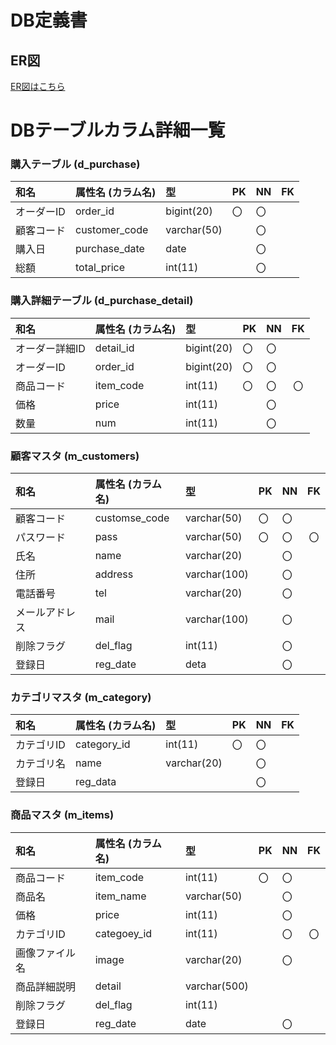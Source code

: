 # DB定義書
## ER図
[ER図はこちら](https://github.com/Aso2001379/2021sys-desing/blob/main/kadai23.md "ER図はこちら")

# DBテーブルカラム詳細一覧

### 購入テーブル (d_purchase)
|和名|属性名 (カラム名)|型|PK|NN|FK|
|:---|:--------|:-------|:--|:--|:--:|
|オーダーID|order_id|bigint(20)|〇|〇||
|顧客コード|customer_code|varchar(50)||〇||
|購入日|purchase_date|date||〇||
|総額|total_price|int(11)||〇||

### 購入詳細テーブル (d_purchase_detail)
|和名|属性名 (カラム名)|型|PK|NN|FK|
|:------|:--|:--|:--|:--|:--:|
|オーダー詳細ID|detail_id|bigint(20)|〇|〇||
|オーダーID|order_id|bigint(20) |〇|〇||
|商品コード|item_code|int(11)|〇|〇|〇|
|価格|price|int(11) ||〇||
|数量|num|int(11)||〇||

### 顧客マスタ (m_customers)
|和名|属性名 (カラム名)|型|PK|NN|FK|
|:------|:--|:--|:--|:--|:--:|
|顧客コード|customse_code|varchar(50)|〇|〇||
|パスワード|pass|varchar(50)|〇|〇|〇|
|氏名|name|varchar(20)||〇||
|住所|address|varchar(100)||〇||
|電話番号|tel|varchar(20)||〇||
|メールアドレス|mail|varchar(100)||〇||
|削除フラグ|del_flag|int(11)||〇||
|登録日|reg_date|deta||〇||




### カテゴリマスタ (m_category)
|和名|属性名 (カラム名)|型|PK|NN|FK|
|:------|:--|:--|:--|:--|:--:|
|カテゴリID|category_id|int(11)|〇|〇||
|カテゴリ名|name|varchar(20)||〇||
|登録日|reg_data|||〇||

### 商品マスタ (m_items)
|和名|属性名 (カラム名)|型|PK|NN|FK|
|:------|:--|:--|:--|:--|:--:|
|商品コード|item_code|int(11)|〇|〇||
|商品名|item_name|varchar(50)||〇||
|価格|price|int(11)||〇||
|カテゴリID|categoey_id|int(11)||〇|〇|
|画像ファイル名|image|varchar(20)||〇||
|商品詳細説明|detail|varchar(500)||||
|削除フラグ|del_flag|int(11)||||
|登録日|reg_date|date||〇||

